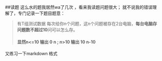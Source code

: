 ##读题
这么水的题我居然wa了几次 ，看来我读题问题很大；
就不说我的错误理解了，专门记录一下题目题意：
>有T组测试数据 
>每次给你n个问题，这n个问题被存在2台电脑，**每台电脑存问题数不超过10**问可以怎么存。
> #### 显然n<=10   输出 0 n   ;    n>10  输出 10 n-10

又练习一下markdown 格式
